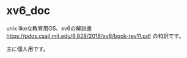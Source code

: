# xv6_doc
unix likeな教育用OS、xv6の解説書
https://pdos.csail.mit.edu/6.828/2018/xv6/book-rev11.pdf
の和訳です。

主に個人用です。
